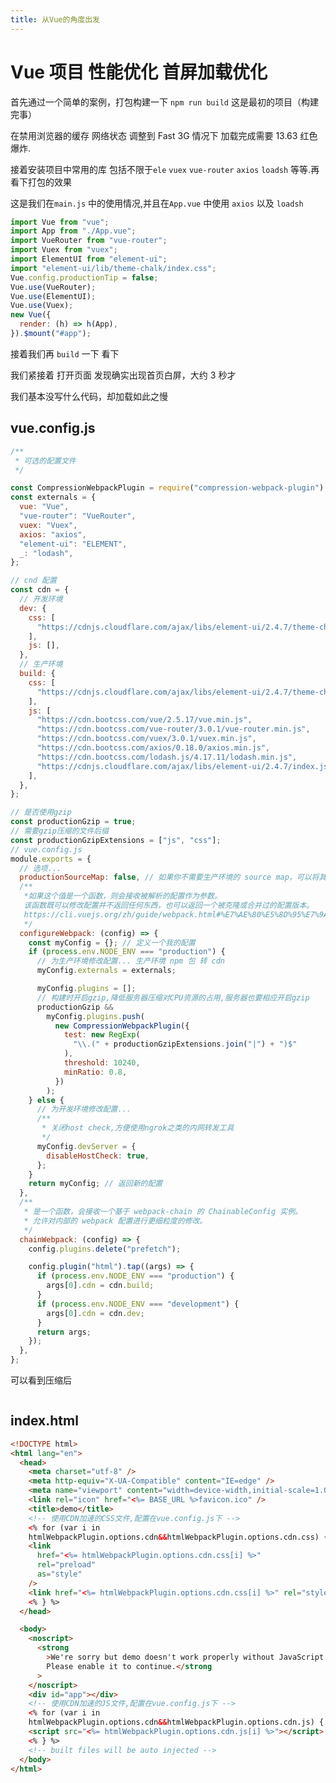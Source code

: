 ```yaml
---
title: 从Vue的角度出发
---
```


# Vue 项目 性能优化 首屏加载优化

首先通过一个简单的案例，打包构建一下 `npm run build` 这是最初的项目（构建完事）
<img src="../../../assets/images/images/202007/20200721153433.png" alt="">

<!-- ![an im](../../../../images/202007/20200721153433.png) -->

在禁用浏览器的缓存 网络状态 调整到 Fast 3G 情况下 加载完成需要 13.63 红色爆炸.

接着安装项目中常用的库 包括不限于`ele` `vuex` `vue-router` `axios` `loadsh` 等等.再看下打包的效果

这是我们在`main.js` 中的使用情况,并且在`App.vue` 中使用 `axios` 以及 `loadsh`

```js
import Vue from "vue";
import App from "./App.vue";
import VueRouter from "vue-router";
import Vuex from "vuex";
import ElementUI from "element-ui";
import "element-ui/lib/theme-chalk/index.css";
Vue.config.productionTip = false;
Vue.use(VueRouter);
Vue.use(ElementUI);
Vue.use(Vuex);
new Vue({
  render: (h) => h(App),
}).$mount("#app");
```

接着我们再 `build` 一下 看下
<img src="../../../assets/images/images/202007/20200721162137.png" alt="">

<!-- ![](../../../../images/202007/20200721162137.png) -->

我们紧接着 打开页面 发现确实出现首页白屏，大约 3 秒才
<img src="../../../assets/images/images/202007/Snipaste_2020-07-21_16-26-39.png" alt="">

<!-- ![](../../../../images/202007/Snipaste_2020-07-21_16-26-39.png) -->

我们基本没写什么代码，却加载如此之慢

## vue.config.js

```js
/**
 * 可选的配置文件
 */

const CompressionWebpackPlugin = require("compression-webpack-plugin"); // 开启 GZip 压缩
const externals = {
  vue: "Vue",
  "vue-router": "VueRouter",
  vuex: "Vuex",
  axios: "axios",
  "element-ui": "ELEMENT",
  _: "lodash",
};

// cnd 配置
const cdn = {
  // 开发环境
  dev: {
    css: [
      "https://cdnjs.cloudflare.com/ajax/libs/element-ui/2.4.7/theme-chalk/index.css",
    ],
    js: [],
  },
  // 生产环境
  build: {
    css: [
      "https://cdnjs.cloudflare.com/ajax/libs/element-ui/2.4.7/theme-chalk/index.css",
    ],
    js: [
      "https://cdn.bootcss.com/vue/2.5.17/vue.min.js",
      "https://cdn.bootcss.com/vue-router/3.0.1/vue-router.min.js",
      "https://cdn.bootcss.com/vuex/3.0.1/vuex.min.js",
      "https://cdn.bootcss.com/axios/0.18.0/axios.min.js",
      "https://cdn.bootcss.com/lodash.js/4.17.11/lodash.min.js",
      "https://cdnjs.cloudflare.com/ajax/libs/element-ui/2.4.7/index.js",
    ],
  },
};

// 是否使用gzip
const productionGzip = true;
// 需要gzip压缩的文件后缀
const productionGzipExtensions = ["js", "css"];
// vue.config.js
module.exports = {
  // 选项...
  productionSourceMap: false, // 如果你不需要生产环境的 source map，可以将其设置为 false 以加速生产环境构建 默认 true
  /**
   *如果这个值是一个函数，则会接收被解析的配置作为参数。
   该函数既可以修改配置并不返回任何东西，也可以返回一个被克隆或合并过的配置版本。
   https://cli.vuejs.org/zh/guide/webpack.html#%E7%AE%80%E5%8D%95%E7%9A%84%E9%85%8D%E7%BD%AE%E6%96%B9%E5%BC%8F
   */
  configureWebpack: (config) => {
    const myConfig = {}; // 定义一个我的配置
    if (process.env.NODE_ENV === "production") {
      // 为生产环境修改配置... 生产环境 npm 包 转 cdn
      myConfig.externals = externals;

      myConfig.plugins = [];
      // 构建时开启gzip,降低服务器压缩对CPU资源的占用,服务器也要相应开启gzip
      productionGzip &&
        myConfig.plugins.push(
          new CompressionWebpackPlugin({
            test: new RegExp(
              "\\.(" + productionGzipExtensions.join("|") + ")$"
            ),
            threshold: 10240,
            minRatio: 0.8,
          })
        );
    } else {
      // 为开发环境修改配置...
      /**
       * 关闭host check,方便使用ngrok之类的内网转发工具
       */
      myConfig.devServer = {
        disableHostCheck: true,
      };
    }
    return myConfig; // 返回新的配置
  },
  /**
   * 是一个函数，会接收一个基于 webpack-chain 的 ChainableConfig 实例。
   * 允许对内部的 webpack 配置进行更细粒度的修改。
   */
  chainWebpack: (config) => {
    config.plugins.delete("prefetch");

    config.plugin("html").tap((args) => {
      if (process.env.NODE_ENV === "production") {
        args[0].cdn = cdn.build;
      }
      if (process.env.NODE_ENV === "development") {
        args[0].cdn = cdn.dev;
      }
      return args;
    });
  },
};
```

可以看到压缩后

<img src="../../../assets/images/images/202007/20200721164800.png" alt="">
<!-- ![](../../../../images/202007/20200721164800.png) -->

## index.html

```html
<!DOCTYPE html>
<html lang="en">
  <head>
    <meta charset="utf-8" />
    <meta http-equiv="X-UA-Compatible" content="IE=edge" />
    <meta name="viewport" content="width=device-width,initial-scale=1.0" />
    <link rel="icon" href="<%= BASE_URL %>favicon.ico" />
    <title>demo</title>
    <!-- 使用CDN加速的CSS文件,配置在vue.config.js下 -->
    <% for (var i in
    htmlWebpackPlugin.options.cdn&&htmlWebpackPlugin.options.cdn.css) { %>
    <link
      href="<%= htmlWebpackPlugin.options.cdn.css[i] %>"
      rel="preload"
      as="style"
    />
    <link href="<%= htmlWebpackPlugin.options.cdn.css[i] %>" rel="stylesheet" />
    <% } %>
  </head>

  <body>
    <noscript>
      <strong
        >We're sorry but demo doesn't work properly without JavaScript enabled.
        Please enable it to continue.</strong
      >
    </noscript>
    <div id="app"></div>
    <!-- 使用CDN加速的JS文件,配置在vue.config.js下 -->
    <% for (var i in
    htmlWebpackPlugin.options.cdn&&htmlWebpackPlugin.options.cdn.js) { %>
    <script src="<%= htmlWebpackPlugin.options.cdn.js[i] %>"></script>
    <% } %>
    <!-- built files will be auto injected -->
  </body>
</html>
```
